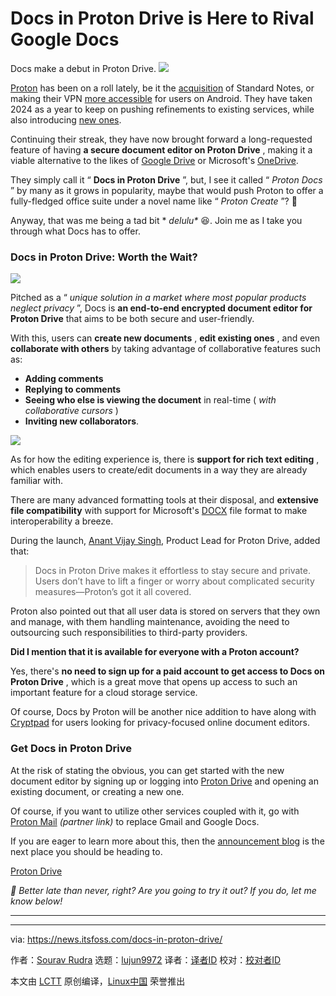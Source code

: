 [#]: subject: "Docs in Proton Drive is Here to Rival Google Docs"
[#]: via: "https://news.itsfoss.com/docs-in-proton-drive/"
[#]: author: "Sourav Rudra https://news.itsfoss.com/author/sourav/"
[#]: collector: "lujun9972/lctt-scripts-1705972010"
[#]: translator: " "
[#]: reviewer: " "
[#]: publisher: " "
[#]: url: " "

Docs in Proton Drive is Here to Rival Google Docs
======
Docs make a debut in Proton Drive.
[![][1]][2]

[Proton][3] has been on a roll lately, be it the [acquisition][4] of Standard Notes, or making their VPN [more accessible][5] for users on Android. They have taken 2024 as a year to keep on pushing refinements to existing services, while also introducing [new ones][6].

Continuing their streak, they have now brought forward a long-requested feature of having **a secure document editor on Proton Drive** , making it a viable alternative to the likes of [Google Drive][7] or Microsoft's [OneDrive][8].

They simply call it “ **Docs in Proton Drive** ”, but, I see it called “ _Proton Docs_ ” by many as it grows in popularity, maybe that would push Proton to offer a fully-fledged office suite under a novel name like “ _Proton Create_ ”? 🤔

Anyway, that was me being a tad bit * _delulu*_ 😆. Join me as I take you through what Docs has to offer.

### Docs in Proton Drive: Worth the Wait?

![][9]

Pitched as a “ _unique solution in a market where most popular products neglect privacy_ ”, Docs is **an end-to-end encrypted document editor for Proton Drive** that aims to be both secure and user-friendly.

With this, users can **create new documents** , **edit existing ones** , and even **collaborate with others** by taking advantage of collaborative features such as:

  * **Adding comments**
  * **Replying to comments**
  * **Seeing who else is viewing the document** in real-time ( _with collaborative cursors_ )
  * **Inviting new collaborators**.



![][10]

As for how the editing experience is, there is **support for rich text editing** , which enables users to create/edit documents in a way they are already familiar with.

There are many advanced formatting tools at their disposal, and **extensive file compatibility** with support for Microsoft's [DOCX][11] file format to make interoperability a breeze.

During the launch, [Anant Vijay Singh][12], Product Lead for Proton Drive, added that:

> Docs in Proton Drive makes it effortless to stay secure and private. Users don’t have to lift a finger or worry about complicated security measures—Proton’s got it all covered.

Proton also pointed out that all user data is stored on servers that they own and manage, with them handling maintenance, avoiding the need to outsourcing such responsibilities to third-party providers.

**Did I mention that it is available for everyone with a Proton account?**

Yes, there's **no need to sign up for a paid account to get access to Docs on Proton Drive** , which is a great move that opens up access to such an important feature for a cloud storage service.

Of course, Docs by Proton will be another nice addition to have along with [Cryptpad][13] for users looking for privacy-focused online document editors.

### Get Docs in Proton Drive

At the risk of stating the obvious, you can get started with the new document editor by signing up or logging into [Proton Drive][14] and opening an existing document, or creating a new one.

Of course, if you want to utilize other services coupled with it, go with [Proton Mail][15] _(partner link)_ to replace Gmail and Google Docs.

If you are eager to learn more about this, then the [announcement blog][16] is the next place you should be heading to.

[Proton Drive][14]

_💬 Better late than never, right? Are you going to try it out? If you do, let me know below!_

* * *

--------------------------------------------------------------------------------

via: https://news.itsfoss.com/docs-in-proton-drive/

作者：[Sourav Rudra][a]
选题：[lujun9972][b]
译者：[译者ID](https://github.com/译者ID)
校对：[校对者ID](https://github.com/校对者ID)

本文由 [LCTT](https://github.com/LCTT/TranslateProject) 原创编译，[Linux中国](https://linux.cn/) 荣誉推出

[a]: https://news.itsfoss.com/author/sourav/
[b]: https://github.com/lujun9972
[1]: https://news.itsfoss.com/assets/images/pikapods-banner-v3.webp
[2]: https://www.pikapods.com/?utm_campaign=banner-2024-05&utm_source=itsfoss
[3]: https://proton.me/
[4]: https://news.itsfoss.com/proton-standard-notes/
[5]: https://news.itsfoss.com/protonvpn-no-account/
[6]: https://news.itsfoss.com/proton-pass-monitor/
[7]: https://www.google.com/drive/
[8]: https://www.microsoft.com/en-us/microsoft-365/onedrive/online-cloud-storage
[9]: https://news.itsfoss.com/content/images/2024/07/Docs_In_Proton_Drive_a.jpg
[10]: https://news.itsfoss.com/content/images/2024/07/Docs_In_Proton_Drive_b.jpg
[11]: https://www.onlyoffice.com/blog/2024/03/docx
[12]: https://www.linkedin.com/in/anant-vijay-singh/
[13]: https://cryptpad.fr/
[14]: https://proton.me/drive
[15]: http://proton.go2cloud.org/aff_c?offer_id=15&aff_id=1173
[16]: http://proton.me/blog/docs-proton-drive
